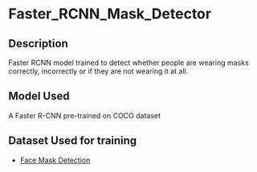 # Faster_RCNN_Mask_Detector
## Description
Faster RCNN model trained to detect whether people are wearing masks correctly, incorrectly or if they are not wearing it at all.

## Model Used
A Faster R-CNN pre-trained on COCO dataset

## Dataset Used for training
- [Face Mask Detection](https://www.kaggle.com/andrewmvd/face-mask-detection)